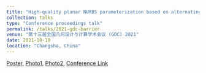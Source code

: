 ```yaml
---
title: "High-quality planar NURBS parameterization based on alternating control points and weights optimization"
collection: talks
type: "Conference proceedings talk"
permalink: /talks/2021-gdc-barrier
venue: "第十三届全国几何设计与计算学术会议 (GDC) 2021"
date: 2021-10-10
location: "Changsha, China" 
---
```


[Poster](../files/pdf/slides/2021-gdc-barrier/2021-gdc-barrier.pdf),
[Photo1](../images/talks/2021-10-10-gdc-barrier/GDC2021_report.jpg),
[Photo2](../images/talks/2021-10-10-gdc-barrier/GDC2021_poster.jpg),
[Conference Link](https://www.aconf.org/conf_179731.html)
